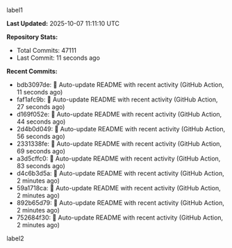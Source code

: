 
label1 
<!-- ACTIVITY_START -->
**Last Updated:** 2025-10-07 11:11:10 UTC

**Repository Stats:**
- Total Commits: 47111
- Last Commit: 11 seconds ago

**Recent Commits:**
- bdb3097de: 🤖 Auto-update README with recent activity (GitHub Action, 11 seconds ago)
- faf1afc9b: 🤖 Auto-update README with recent activity (GitHub Action, 27 seconds ago)
- d169f052e: 🤖 Auto-update README with recent activity (GitHub Action, 44 seconds ago)
- 2d4b0d049: 🤖 Auto-update README with recent activity (GitHub Action, 56 seconds ago)
- 2331338fe: 🤖 Auto-update README with recent activity (GitHub Action, 69 seconds ago)
- a3d5cffc0: 🤖 Auto-update README with recent activity (GitHub Action, 83 seconds ago)
- d4c6b3d5a: 🤖 Auto-update README with recent activity (GitHub Action, 2 minutes ago)
- 59a1718ca: 🤖 Auto-update README with recent activity (GitHub Action, 2 minutes ago)
- 892b65d79: 🤖 Auto-update README with recent activity (GitHub Action, 2 minutes ago)
- 752684f30: 🤖 Auto-update README with recent activity (GitHub Action, 2 minutes ago)
<!-- ACTIVITY_END -->

label2
